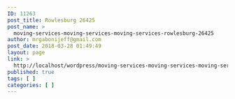 ```yaml
---
ID: 11263
post_title: Rowlesburg 26425
post_name: >
  moving-services-moving-services-moving-services-rowlesburg-26425
author: mrgabonijeff@gmail.com
post_date: 2018-03-28 01:49:49
layout: page
link: >
  http://localhost/wordpress/moving-services-moving-services-moving-services-rowlesburg-26425/
published: true
tags: [ ]
categories: [ ]
---
```

